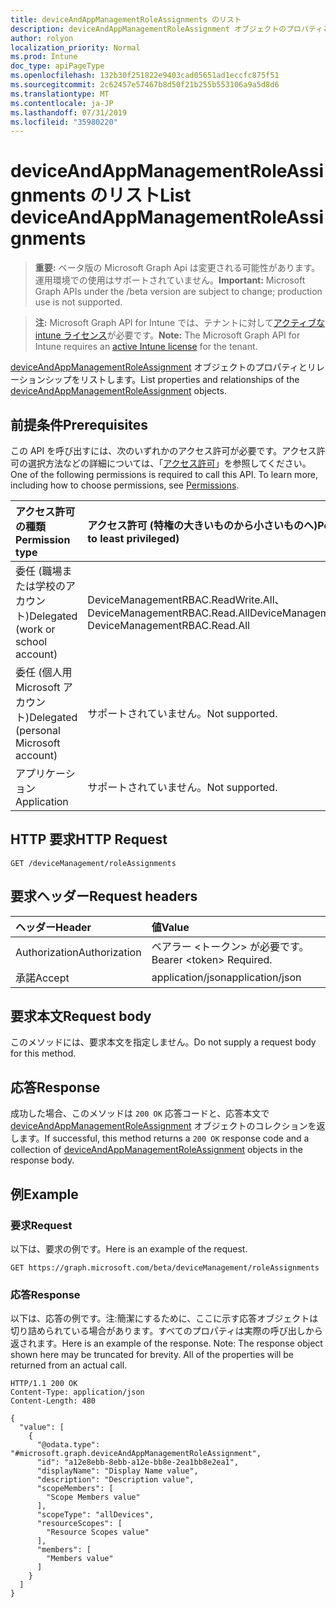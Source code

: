 ```yaml
---
title: deviceAndAppManagementRoleAssignments のリスト
description: deviceAndAppManagementRoleAssignment オブジェクトのプロパティとリレーションシップをリストします。
author: rolyon
localization_priority: Normal
ms.prod: Intune
doc_type: apiPageType
ms.openlocfilehash: 132b30f251822e9403cad05651ad1eccfc875f51
ms.sourcegitcommit: 2c62457e57467b8d50f21b255b553106a9a5d8d6
ms.translationtype: MT
ms.contentlocale: ja-JP
ms.lasthandoff: 07/31/2019
ms.locfileid: "35980220"
---
```

# <a name="list-deviceandappmanagementroleassignments"></a><span data-ttu-id="1d091-103">deviceAndAppManagementRoleAssignments のリスト</span><span class="sxs-lookup"><span data-stu-id="1d091-103">List deviceAndAppManagementRoleAssignments</span></span>

> <span data-ttu-id="1d091-104">**重要:** ベータ版の Microsoft Graph Api は変更される可能性があります。運用環境での使用はサポートされていません。</span><span class="sxs-lookup"><span data-stu-id="1d091-104">**Important:** Microsoft Graph APIs under the /beta version are subject to change; production use is not supported.</span></span>

> <span data-ttu-id="1d091-105">**注:** Microsoft Graph API for Intune では、テナントに対して[アクティブな intune ライセンス](https://go.microsoft.com/fwlink/?linkid=839381)が必要です。</span><span class="sxs-lookup"><span data-stu-id="1d091-105">**Note:** The Microsoft Graph API for Intune requires an [active Intune license](https://go.microsoft.com/fwlink/?linkid=839381) for the tenant.</span></span>

<span data-ttu-id="1d091-106">[deviceAndAppManagementRoleAssignment](../resources/intune-rbac-deviceandappmanagementroleassignment.md) オブジェクトのプロパティとリレーションシップをリストします。</span><span class="sxs-lookup"><span data-stu-id="1d091-106">List properties and relationships of the [deviceAndAppManagementRoleAssignment](../resources/intune-rbac-deviceandappmanagementroleassignment.md) objects.</span></span>

## <a name="prerequisites"></a><span data-ttu-id="1d091-107">前提条件</span><span class="sxs-lookup"><span data-stu-id="1d091-107">Prerequisites</span></span>
<span data-ttu-id="1d091-p101">この API を呼び出すには、次のいずれかのアクセス許可が必要です。アクセス許可の選択方法などの詳細については、「[アクセス許可](/graph/permissions-reference)」を参照してください。</span><span class="sxs-lookup"><span data-stu-id="1d091-p101">One of the following permissions is required to call this API. To learn more, including how to choose permissions, see [Permissions](/graph/permissions-reference).</span></span>

|<span data-ttu-id="1d091-110">アクセス許可の種類</span><span class="sxs-lookup"><span data-stu-id="1d091-110">Permission type</span></span>|<span data-ttu-id="1d091-111">アクセス許可 (特権の大きいものから小さいものへ)</span><span class="sxs-lookup"><span data-stu-id="1d091-111">Permissions (from most to least privileged)</span></span>|
|:---|:---|
|<span data-ttu-id="1d091-112">委任 (職場または学校のアカウント)</span><span class="sxs-lookup"><span data-stu-id="1d091-112">Delegated (work or school account)</span></span>|<span data-ttu-id="1d091-113">DeviceManagementRBAC.ReadWrite.All、DeviceManagementRBAC.Read.All</span><span class="sxs-lookup"><span data-stu-id="1d091-113">DeviceManagementRBAC.ReadWrite.All, DeviceManagementRBAC.Read.All</span></span>|
|<span data-ttu-id="1d091-114">委任 (個人用 Microsoft アカウント)</span><span class="sxs-lookup"><span data-stu-id="1d091-114">Delegated (personal Microsoft account)</span></span>|<span data-ttu-id="1d091-115">サポートされていません。</span><span class="sxs-lookup"><span data-stu-id="1d091-115">Not supported.</span></span>|
|<span data-ttu-id="1d091-116">アプリケーション</span><span class="sxs-lookup"><span data-stu-id="1d091-116">Application</span></span>|<span data-ttu-id="1d091-117">サポートされていません。</span><span class="sxs-lookup"><span data-stu-id="1d091-117">Not supported.</span></span>|

## <a name="http-request"></a><span data-ttu-id="1d091-118">HTTP 要求</span><span class="sxs-lookup"><span data-stu-id="1d091-118">HTTP Request</span></span>
<!-- {
  "blockType": "ignored"
}
-->
``` http
GET /deviceManagement/roleAssignments
```

## <a name="request-headers"></a><span data-ttu-id="1d091-119">要求ヘッダー</span><span class="sxs-lookup"><span data-stu-id="1d091-119">Request headers</span></span>
|<span data-ttu-id="1d091-120">ヘッダー</span><span class="sxs-lookup"><span data-stu-id="1d091-120">Header</span></span>|<span data-ttu-id="1d091-121">値</span><span class="sxs-lookup"><span data-stu-id="1d091-121">Value</span></span>|
|:---|:---|
|<span data-ttu-id="1d091-122">Authorization</span><span class="sxs-lookup"><span data-stu-id="1d091-122">Authorization</span></span>|<span data-ttu-id="1d091-123">ベアラー &lt;トークン&gt; が必要です。</span><span class="sxs-lookup"><span data-stu-id="1d091-123">Bearer &lt;token&gt; Required.</span></span>|
|<span data-ttu-id="1d091-124">承諾</span><span class="sxs-lookup"><span data-stu-id="1d091-124">Accept</span></span>|<span data-ttu-id="1d091-125">application/json</span><span class="sxs-lookup"><span data-stu-id="1d091-125">application/json</span></span>|

## <a name="request-body"></a><span data-ttu-id="1d091-126">要求本文</span><span class="sxs-lookup"><span data-stu-id="1d091-126">Request body</span></span>
<span data-ttu-id="1d091-127">このメソッドには、要求本文を指定しません。</span><span class="sxs-lookup"><span data-stu-id="1d091-127">Do not supply a request body for this method.</span></span>

## <a name="response"></a><span data-ttu-id="1d091-128">応答</span><span class="sxs-lookup"><span data-stu-id="1d091-128">Response</span></span>
<span data-ttu-id="1d091-129">成功した場合、このメソッドは `200 OK` 応答コードと、応答本文で [deviceAndAppManagementRoleAssignment](../resources/intune-rbac-deviceandappmanagementroleassignment.md) オブジェクトのコレクションを返します。</span><span class="sxs-lookup"><span data-stu-id="1d091-129">If successful, this method returns a `200 OK` response code and a collection of [deviceAndAppManagementRoleAssignment](../resources/intune-rbac-deviceandappmanagementroleassignment.md) objects in the response body.</span></span>

## <a name="example"></a><span data-ttu-id="1d091-130">例</span><span class="sxs-lookup"><span data-stu-id="1d091-130">Example</span></span>

### <a name="request"></a><span data-ttu-id="1d091-131">要求</span><span class="sxs-lookup"><span data-stu-id="1d091-131">Request</span></span>
<span data-ttu-id="1d091-132">以下は、要求の例です。</span><span class="sxs-lookup"><span data-stu-id="1d091-132">Here is an example of the request.</span></span>
``` http
GET https://graph.microsoft.com/beta/deviceManagement/roleAssignments
```

### <a name="response"></a><span data-ttu-id="1d091-133">応答</span><span class="sxs-lookup"><span data-stu-id="1d091-133">Response</span></span>
<span data-ttu-id="1d091-p102">以下は、応答の例です。注:簡潔にするために、ここに示す応答オブジェクトは切り詰められている場合があります。すべてのプロパティは実際の呼び出しから返されます。</span><span class="sxs-lookup"><span data-stu-id="1d091-p102">Here is an example of the response. Note: The response object shown here may be truncated for brevity. All of the properties will be returned from an actual call.</span></span>
``` http
HTTP/1.1 200 OK
Content-Type: application/json
Content-Length: 480

{
  "value": [
    {
      "@odata.type": "#microsoft.graph.deviceAndAppManagementRoleAssignment",
      "id": "a12e8ebb-8ebb-a12e-bb8e-2ea1bb8e2ea1",
      "displayName": "Display Name value",
      "description": "Description value",
      "scopeMembers": [
        "Scope Members value"
      ],
      "scopeType": "allDevices",
      "resourceScopes": [
        "Resource Scopes value"
      ],
      "members": [
        "Members value"
      ]
    }
  ]
}
```





